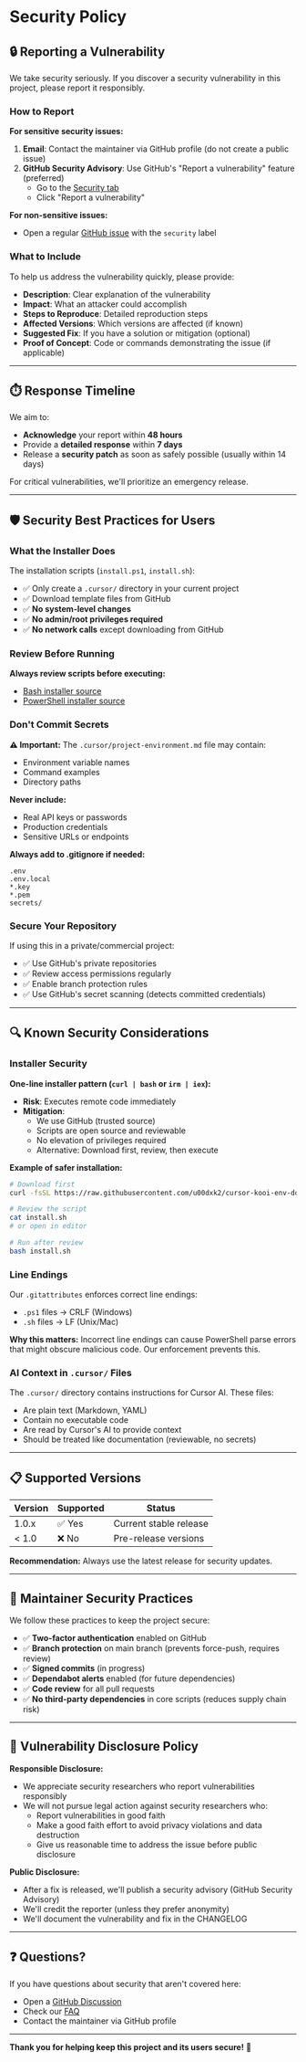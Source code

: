 # Security Policy

## 🔒 Reporting a Vulnerability

We take security seriously. If you discover a security vulnerability in this project, please report it responsibly.

### How to Report

**For sensitive security issues:**
1. **Email**: Contact the maintainer via GitHub profile (do not create a public issue)
2. **GitHub Security Advisory**: Use GitHub's "Report a vulnerability" feature (preferred)
   - Go to the [Security tab](https://github.com/u00dxk2/cursor-kooi-env-docs/security)
   - Click "Report a vulnerability"

**For non-sensitive issues:**
- Open a regular [GitHub issue](https://github.com/u00dxk2/cursor-kooi-env-docs/issues) with the `security` label

### What to Include

To help us address the vulnerability quickly, please provide:

- **Description**: Clear explanation of the vulnerability
- **Impact**: What an attacker could accomplish
- **Steps to Reproduce**: Detailed reproduction steps
- **Affected Versions**: Which versions are affected (if known)
- **Suggested Fix**: If you have a solution or mitigation (optional)
- **Proof of Concept**: Code or commands demonstrating the issue (if applicable)

---

## ⏱️ Response Timeline

We aim to:
- **Acknowledge** your report within **48 hours**
- Provide a **detailed response** within **7 days**
- Release a **security patch** as soon as safely possible (usually within 14 days)

For critical vulnerabilities, we'll prioritize an emergency release.

---

## 🛡️ Security Best Practices for Users

### What the Installer Does

The installation scripts (`install.ps1`, `install.sh`):
- ✅ Only create a `.cursor/` directory in your current project
- ✅ Download template files from GitHub
- ✅ **No system-level changes**
- ✅ **No admin/root privileges required**
- ✅ **No network calls** except downloading from GitHub

### Review Before Running

**Always review scripts before executing:**
- [Bash installer source](https://github.com/u00dxk2/cursor-kooi-env-docs/blob/v1.0.0/install.sh)
- [PowerShell installer source](https://github.com/u00dxk2/cursor-kooi-env-docs/blob/v1.0.0/install.ps1)

### Don't Commit Secrets

**⚠️ Important:** The `.cursor/project-environment.md` file may contain:
- Environment variable names
- Command examples
- Directory paths

**Never include:**
- Real API keys or passwords
- Production credentials
- Sensitive URLs or endpoints

**Always add to .gitignore if needed:**
```
.env
.env.local
*.key
*.pem
secrets/
```

### Secure Your Repository

If using this in a private/commercial project:
- ✅ Use GitHub's private repositories
- ✅ Review access permissions regularly
- ✅ Enable branch protection rules
- ✅ Use GitHub's secret scanning (detects committed credentials)

---

## 🔍 Known Security Considerations

### Installer Security

**One-line installer pattern (`curl | bash` or `irm | iex`):**
- **Risk**: Executes remote code immediately
- **Mitigation**: 
  - We use GitHub (trusted source)
  - Scripts are open source and reviewable
  - No elevation of privileges required
  - Alternative: Download first, review, then execute

**Example of safer installation:**
```bash
# Download first
curl -fsSL https://raw.githubusercontent.com/u00dxk2/cursor-kooi-env-docs/v1.0.0/install.sh -o install.sh

# Review the script
cat install.sh
# or open in editor

# Run after review
bash install.sh
```

### Line Endings

Our `.gitattributes` enforces correct line endings:
- `.ps1` files → CRLF (Windows)
- `.sh` files → LF (Unix/Mac)

**Why this matters:** Incorrect line endings can cause PowerShell parse errors that might obscure malicious code. Our enforcement prevents this.

### AI Context in `.cursor/` Files

The `.cursor/` directory contains instructions for Cursor AI. These files:
- Are plain text (Markdown, YAML)
- Contain no executable code
- Are read by Cursor's AI to provide context
- Should be treated like documentation (reviewable, no secrets)

---

## 📋 Supported Versions

| Version | Supported          | Status |
| ------- | ------------------ | ------ |
| 1.0.x   | ✅ Yes            | Current stable release |
| < 1.0   | ❌ No             | Pre-release versions |

**Recommendation:** Always use the latest release for security updates.

---

## 🔐 Maintainer Security Practices

We follow these practices to keep the project secure:

- ✅ **Two-factor authentication** enabled on GitHub
- ✅ **Branch protection** on main branch (prevents force-push, requires review)
- ✅ **Signed commits** (in progress)
- ✅ **Dependabot alerts** enabled (for future dependencies)
- ✅ **Code review** for all pull requests
- ✅ **No third-party dependencies** in core scripts (reduces supply chain risk)

---

## 📜 Vulnerability Disclosure Policy

**Responsible Disclosure:**
- We appreciate security researchers who report vulnerabilities responsibly
- We will not pursue legal action against security researchers who:
  - Report vulnerabilities in good faith
  - Make a good faith effort to avoid privacy violations and data destruction
  - Give us reasonable time to address the issue before public disclosure

**Public Disclosure:**
- After a fix is released, we'll publish a security advisory (GitHub Security Advisory)
- We'll credit the reporter (unless they prefer anonymity)
- We'll document the vulnerability and fix in the CHANGELOG

---

## ❓ Questions?

If you have questions about security that aren't covered here:
- Open a [GitHub Discussion](https://github.com/u00dxk2/cursor-kooi-env-docs/discussions)
- Check our [FAQ](./docs/FAQ.md)
- Contact the maintainer via GitHub profile

---

**Thank you for helping keep this project and its users secure!** 🙏
